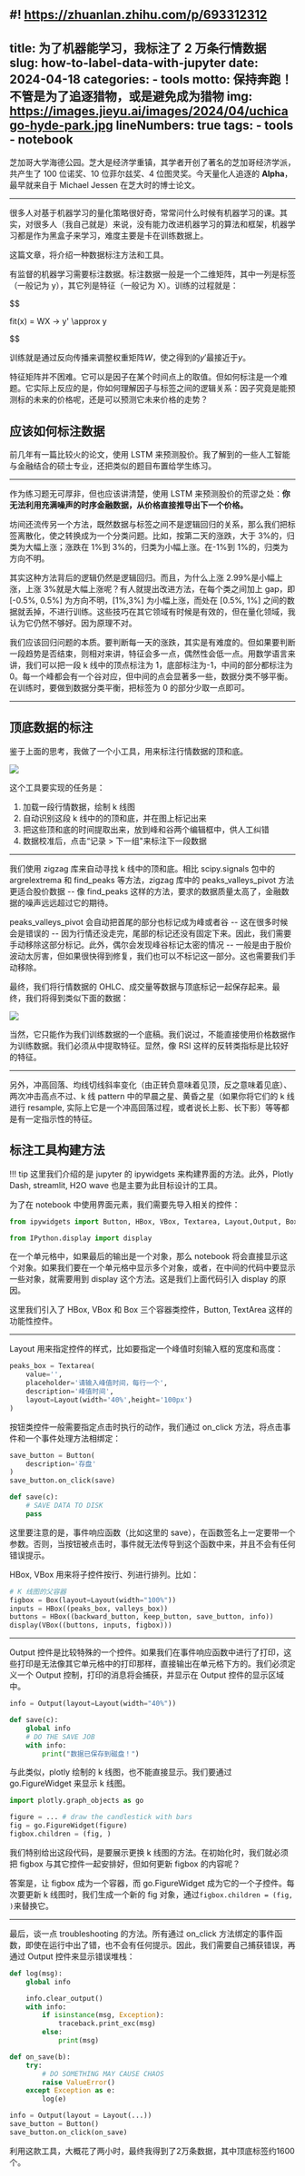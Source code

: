 #! https://zhuanlan.zhihu.com/p/693312312
---
title: 为了机器能学习，我标注了 2 万条行情数据
slug: how-to-label-data-with-jupyter
date: 2024-04-18
categories:
    - tools
motto: 保持奔跑！不管是为了追逐猎物，或是避免成为猎物
img: https://images.jieyu.ai/images/2024/04/uchicago-hyde-park.jpg
lineNumbers: true
tags: 
    - tools
    - notebook
---

芝加哥大学海德公园。芝大是经济学重镇，其学者开创了著名的芝加哥经济学派，共产生了 100 位诺奖、10 位菲尔兹奖、4 位图灵奖。今天量化人追逐的 **Alpha**， 最早就来自于 Michael Jessen 在芝大时的博士论文。

---

很多人对基于机器学习的量化策略很好奇，常常问什么时候有机器学习的课。其实，对很多人（我自己就是）来说，没有能力改进机器学习的算法和框架，机器学习都是作为黑盒子来学习，难度主要是卡在训练数据上。

这篇文章，将介绍一种数据标注方法和工具。

有监督的机器学习需要标注数据。标注数据一般是一个二维矩阵，其中一列是标签（一般记为 y），其它列是特征（一般记为 X）。训练的过程就是：

$$

fit(x) = WX -> y' \approx y

$$

训练就是通过反向传播来调整权重矩阵$W$，使之得到的$y'$最接近于$y$。

特征矩阵并不困难。它可以是因子在某个时间点上的取值。但如何标注是一个难题。它实际上反应的是，你如何理解因子与标签之间的逻辑关系：因子究竟是能预测标的未来的价格呢，还是可以预测它未来价格的走势？

## 应该如何标注数据

前几年有一篇比较火的论文，使用 LSTM 来预测股价。我了解到的一些人工智能与金融结合的硕士专业，还把类似的题目布置给学生练习。

---

作为练习题无可厚非，但也应该讲清楚，使用 LSTM 来预测股价的荒谬之处：**你无法利用充满噪声的时序金融数据，从价格直接推导出下一个价格。**

坊间还流传另一个方法，既然数据与标签之间不是逻辑回归的关系，那么我们把标签离散化，使之转换成为一个分类问题。比如，按第二天的涨跌，大于 3%的，归类为大幅上涨；涨跌在 1%到 3%的，归类为小幅上涨。在-1%到 1%的，归类为方向不明。

其实这种方法背后的逻辑仍然是逻辑回归。而且，为什么上涨 2.99%是小幅上涨，上涨 3%就是大幅上涨呢？有人就提出改进方法，在每个类之间加上 gap，即 [-0.5%, 0.5%] 为方向不明，[1%,3%] 为小幅上涨，而处在 [0.5%, 1%] 之间的数据就丢掉，不进行训练。这些技巧在其它领域有时候是有效的，但在量化领域，我认为它仍然不够好。因为原理不对。

我们应该回归问题的本质。要判断每一天的涨跌，其实是有难度的。但如果要判断一段趋势是否结束，则相对来讲，特征会多一点，偶然性会低一点。用数学语言来讲，我们可以把一段 k 线中的顶点标注为 1，底部标注为-1，中间的部分都标注为 0。每一个峰都会有一个谷对应，但中间的点会显著多一些，数据分类不够平衡。在训练时，要做到数据分类平衡，把标签为 0 的部分少取一点即可。

---

## 顶底数据的标注

鉴于上面的思考，我做了一个小工具，用来标注行情数据的顶和底。

![](https://images.jieyu.ai/images/2024/04/标注工具.jpg)

这个工具要实现的任务是：

1. 加载一段行情数据，绘制 k 线图
2. 自动识别这段 k 线中的的顶和底，并在图上标记出来
3. 把这些顶和底的时间提取出来，放到峰和谷两个编辑框中，供人工纠错
4. 数据校准后，点击“记录 > 下一组"来标注下一段数据

---

我们使用 zigzag 库来自动寻找 k 线中的顶和底。相比 scipy.signals 包中的 argrelextrema 和 find_peaks 等方法，zigzag 库中的 peaks_valleys_pivot 方法更适合股价数据 -- 像 find_peaks 这样的方法，要求的数据质量太高了，金融数据的噪声远远超过它的期待。

peaks_valleys_pivot 会自动把首尾的部分也标记成为峰或者谷 -- 这在很多时候会是错误的 -- 因为行情还没走完，尾部的标记还没有固定下来。因此，我们需要手动移除这部分标记。此外，偶尔会发现峰谷标记太密的情况 -- 一般是由于股价波动太厉害，但如果很快得到修复，我们也可以不标记这一部分。这也需要我们手动移除。

最终，我们将行情数据的 OHLC、成交量等数据与顶底标记一起保存起来。最终，我们将得到类似下面的数据：

![](https://images.jieyu.ai/images/2024/04/label-data-example.jpg)

当然，它只能作为我们训练数据的一个底稿。我们说过，不能直接使用价格数据作为训练数据。我们必须从中提取特征。显然，像 RSI 这样的反转类指标是比较好的特征。

---

另外，冲高回落、均线切线斜率变化（由正转负意味着见顶，反之意味着见底）、两次冲击高点不过、k 线 pattern 中的早晨之星、黄昏之星（如果你将它们的 k 线进行 resample, 实际上它是一个冲高回落过程，或者说长上影、长下影）等等都是有一定指示性的特征。

## 标注工具构建方法

!!! tip
    这里我们介绍的是 jupyter 的 ipywidgets 来构建界面的方法。此外，Plotly Dash, streamlit, H2O wave 也是主要为此目标设计的工具。

为了在 notebook 中使用界面元素，我们需要先导入相关的控件：

```python
from ipywidgets import Button, HBox, VBox, Textarea, Layout,Output, Box

from IPython.display import display
```

在一个单元格中，如果最后的输出是一个对象，那么 notebook 将会直接显示这个对象。如果我们要在一个单元格中显示多个对象，或者，在中间的代码中要显示一些对象，就需要用到 display 这个方法。这是我们上面代码引入 display 的原因。

这里我们引入了 HBox, VBox 和 Box 三个容器类控件，Button, TextArea 这样的功能性控件。

---

Layout 用来指定控件的样式，比如要指定一个峰值时刻输入框的宽度和高度：

```python
peaks_box = Textarea(
    value='',
    placeholder='请输入峰值时间，每行一个',
    description='峰值时间',
    layout=Layout(width='40%',height='100px')
)
```

按钮类控件一般需要指定点击时执行的动作，我们通过 on_click 方法，将点击事件和一个事件处理方法相绑定：

```python
save_button = Button(
    description='存盘'
)
save_button.on_click(save)

def save(c):
    # SAVE DATA TO DISK
    pass
```
这里要注意的是，事件响应函数（比如这里的 save），在函数签名上一定要带一个参数。否则，当按钮被点击时，事件就无法传导到这个函数中来，并且不会有任何错误提示。

HBox, VBox 用来将子控件按行、列进行排列。比如：

```python
# K 线图的父容器
figbox = Box(layout=Layout(width="100%"))
inputs = HBox((peaks_box, valleys_box))
buttons = HBox((backward_button, keep_button, save_button, info))
display(VBox((buttons, inputs, figbox)))
```

---

Output 控件是比较特殊的一个控件。如果我们在事件响应函数中进行了打印，这些打印是无法像其它单元格中的打印那样，直接输出在单元格下方的。我们必须定义一个 Output 控制，打印的消息将会捕获，并显示在 Output 控件的显示区域中。


```python
info = Output(layout=Layout(width="40%"))

def save(c):
    global info
    # DO THE SAVE JOB
    with info:
        print("数据已保存到磁盘！")
```

与此类似，plotly 绘制的 k 线图，也不能直接显示。我们要通过 go.FigureWidget 来显示 k 线图。

```python
import plotly.graph_objects as go

figure = ... # draw the candlestick with bars
fig = go.FigureWidget(figure)
figbox.children = (fig, )
```

我们特别给出这段代码，是要展示更换 k 线图的方法。在初始化时，我们就必须把 figbox 与其它控件一起安排好，但如何更新 figbox 的内容呢？

答案是，让 figbox 成为一个容器，而 go.FigureWidget 成为它的一个子控件。每次要更新 k 线图时，我们生成一个新的 fig 对象，通过`figbox.children = (fig, )`来替换它。

---
最后，谈一点 troubleshooting 的方法。所有通过 on_click 方法绑定的事件函数，即使在运行中出了错，也不会有任何提示。因此，我们需要自己捕获错误，再通过 Output 控件来显示错误堆栈：

```python
def log(msg):
    global info

    info.clear_output()
    with info:
        if isinstance(msg, Exception):
            traceback.print_exc(msg)
        else:
            print(msg)

def on_save(b):
    try:
        # DO SOMETHING MAY CAUSE CHAOS
        raise ValueError()
    except Exception as e:
        log(e)

info = Output(layout = Layout(...))
save_button = Button()
save_button.on_click(on_save)
```

利用这款工具，大概花了两小时，最终我得到了2万条数据，其中顶底标签约1600个。
